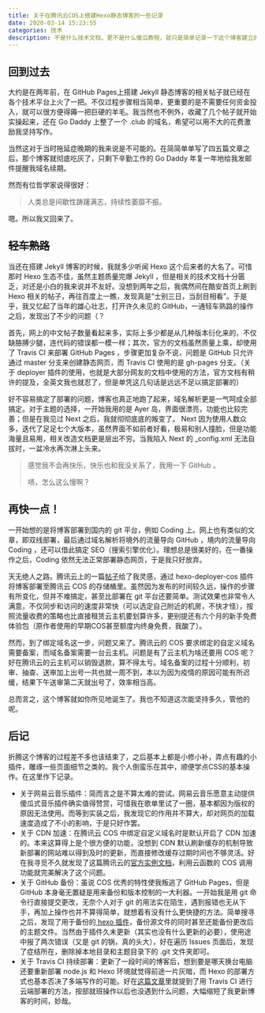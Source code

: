 ```yaml
---
title: 关于在腾讯云COS上搭建Hexo静态博客的一些记录
date: 2020-03-14 15:23:55
categories: 技术
description: 不是什么技术文档，更不是什么傻瓜教程，就只是简单记录一下这个博客建立的心路历程而已。
---
```


## 回到过去

大约是在两年前，在 GitHub Pages上搭建 Jekyll 静态博客的相关帖子就已经在各个技术平台上火了一把。不仅过程步骤相当简单，更重要的是不需要任何资金投入，就可以很方便得薅一把巨硬的羊毛。我当然也不例外，收藏了几个帖子就开始实操起来，还在 Go Daddy 上整了一个 .club 的域名，希望可以用不大的花费激励我坚持写作。

当然这对于当时拖延症晚期的我来说是不可能的。在简简单单写了四五篇文章之后，那个博客就彻底吃灰了，只剩下辛勤工作的 Go Daddy 年复一年地给我发邮件提醒我域名续期。

然而有位哲学家说得很好：

> 人类总是间歇性踌躇满志，持续性萎靡不振。

嗯。所以我又回来了。

## ~~轻车熟路~~

当还在搭建 Jekyll 博客的时候，我就多少听闻 Hexo 这个后来者的大名了。可惜那时 Hexo 生态不佳，虽然主题质量完爆 Jekyll ，但是相关的技术文档十分匮乏，对还是小白的我来说并不友好。没想到两年之后，我偶然间在酷安首页上刷到 Hexo 相关的帖子，再往百度上一瞧，发现真是“士别三日，当刮目相看”。于是乎，我又忆起了当年的雄心壮志，打开许久未见的 GitHub，一通轻车熟路的操作之后，发现出了不少的问题（？

首先，网上的中文帖子数量看起来多，实际上多少都是从几种版本衍化来的，不仅缺胳膊少腿，连代码的错误都一模一样；其次，官方的文档虽然质量上乘，却使用了 Travis CI 来部署 GitHub Pages ，步骤更加复杂不说，问题是 GitHub 只允许通过 master 分支来创建静态网页，而 Travis CI 使用的是 gh-pages 分支。（关于 deployer 插件的使用，也就是大部分网友的文档中使用的方法，官方文档有稍许的提及，全英文我也就忍了，但是单凭这几句话是远远不足以搞定部署的）

好不容易搞定了部署的问题，博客也真正地跑了起来，域名解析更是一气呵成全部搞定。对于主题的选择，一开始我用的是 Ayer 岛，界面很漂亮，功能也比较完善；但是在我见过 Next 之后，我就彻彻底底的叛变了。 Next 因为使用人数众多，迭代了足足七个大版本，虽然界面不如前者好看，极易和别人撞脸，但是功能海量且易用，相关改造文档更是层出不穷。当我陷入 Next 的 _config.xml 无法自拔时，一盆冷水再次淋上头来。

> 感觉我不会再快乐，快乐也和我没关系了，我用一下 GitHub 。
>
> 啧，怎么这么慢啊？

## 再快一点！

一开始想的是将博客部署到国内的 git 平台，例如 Coding 上。网上也有类似的文章，即双线部署，最后通过域名解析将境外的流量导向 GitHub ，境内的流量导向 Coding ，还可以借此搞定 SEO（搜索引擎优化）。理想总是很美好的，在一番操作之后，Coding 依然无法正常部署静态网页，于是我只好放弃。

天无绝人之路。腾讯云上的一篇[帖子](https://cloud.tencent.com/developer/article/1185253)给了我灵感，通过 hexo-deployer-cos 插件将博客部署至腾讯云 COS 的存储桶里。虽然因为发布的时间较久远，操作的步骤有所变化，但并不难搞定，甚至比部署在 git 平台还要简单。测试效果也非常令人满意，不仅同步和访问的速度非常快（可以选定自己附近的机房，不快才怪），按照流量收费的策略也比直接租赁云主机要划算许多，更别提还有六个月的新手免费体验包（原作者使用的早期COS甚至额度内终身免费，我酸了）。

然而，到了绑定域名这一步，问题又来了。腾讯云的 COS 要求绑定的自定义域名需要备案，而域名备案需要一台云主机。问题是有了云主机为啥还要用 COS 呢？好在腾讯云的云主机可以销毁退款，算不得太亏。域名备案的过程十分顺利，初审、抽查、送审加上出号一共也就一周不到，本以为因为疫情的原因可能有所迟缓，结果下午送审第二天就出号了，效率相当高。

总而言之，这个博客就如你所见地诞生了。我也不知道这次能坚持多久，管他的呢。

## 后记

折腾这个博客的过程差不多也该结束了，之后基本上都是小修小补，弄点有趣的小插件，雕琢一些页面细节之类的。我个人倒蛮乐在其中，顺便学点CSS的基本操作。在这里作下记录。

- 关于网易云音乐插件：简而言之是不算太难的尝试。网易云音乐愿意主动提供傻瓜式音乐插件确实值得赞赏，可惜我在歌单里试了一圈，基本都因为版权的原因无法使用。而等到实装之后，我发现它的作用并不算大，却对网页的加载速度造成了不小的影响，于是只好作罢。
- 关于 CDN 加速：在腾讯云 COS 中绑定自定义域名时是默认开启了 CDN 加速的。本来这算得上是个很方便的功能，没想到 CDN 默认刷新缓存的机制导致新部署的网站难以得到及时的更新，而直接修改缓存过期时间也不够灵活。好在我寻觅不久就发现了这篇腾讯云的[官方实例文档](https://cloud.tencent.com/document/product/436/30434)，利用云函数的 COS 调用功能就完美解决了这个问题。
- 关于 GitHub 备份：虽说 COS 优秀的特性使我叛逃了 GitHub Pages，但是 GitHub 本身毫无置疑是用来备份和版本控制的一大利器。一开始我是用 git 命令行直接提交更改，无奈个人对于 git 的用法实在陌生，遇到报错也无从下手，再加上操作也并不算得简单，就想着有没有什么更快捷的方法。简单搜寻之后，发现了用于备份的[ hexo 插件](https://github.com/coneycode/hexo-git-backup)，备份源文件的同时甚至还能备份更改后的主题文件。当然由于插件久未更新（其实也没有什么更新的必要），使用途中报了两次错误（又是 git 的锅，真的头大），好在遍历 Issues 页面后，发现了症结所在，删除掉本地目录和主题目录下的 .git 文件夹即可。
- 关于 Travis CI 持续部署：更新了一段时间的博客后，想到要是哪天换台电脑还要重新部署 node.js 和 Hexo 环境就觉得前途一片灰暗，而 Hexo 的部署方式也基本否决了多端写作的可能。好在[这篇文章](https://liyangzone.com/2020/01/16/deploy-hexo-blog-with-travis-ci/#toc-heading-6)里就提到了用 Travis CI 进行云端部署的方法，按部就班操作以后也没遇到什么问题，大幅缩短了我更新博客的时间，妙哉。
